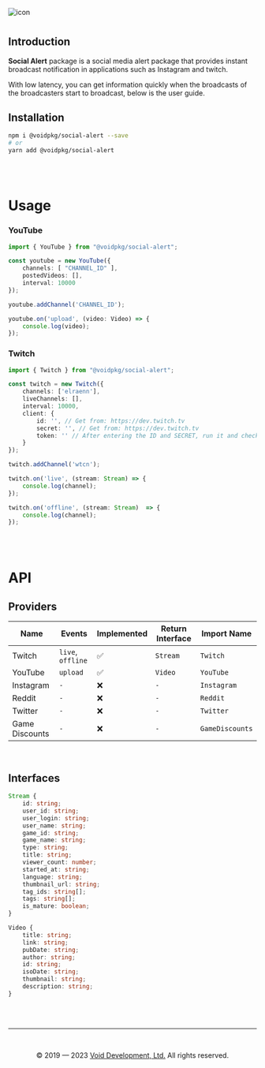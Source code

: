 ![icon](https://voidapi.rest/images/bFQmP1j/social-alert.png)

# 

## Introduction

**Social Alert** package is a social media alert package that provides instant broadcast notification in applications such as Instagram and twitch.

With low latency, you can get information quickly when the broadcasts of the broadcasters start to broadcast, below is the user guide.

## Installation
```bash
npm i @voidpkg/social-alert --save 
# or
yarn add @voidpkg/social-alert 
```

<br><br>

# Usage

### **YouTube**
```ts
import { YouTube } from "@voidpkg/social-alert";

const youtube = new YouTube({
    channels: [ "CHANNEL_ID" ],
    postedVideos: [],
    interval: 10000
});

youtube.addChannel('CHANNEL_ID');

youtube.on('upload', (video: Video) => {
    console.log(video);
});
```

### **Twitch**
```ts
import { Twitch } from "@voidpkg/social-alert";

const twitch = new Twitch({
    channels: ['elraenn'],
    liveChannels: [],
    interval: 10000,
    client: {
        id: '', // Get from: https://dev.twitch.tv
        secret: '', // Get from: https://dev.twitch.tv
        token: '' // After entering the ID and SECRET, run it and check your console, a token will be automatically generated for you. So you can leave this blank.
    }
});

twitch.addChannel('wtcn');

twitch.on('live', (stream: Stream) => {
    console.log(channel);
});

twitch.on('offline', (stream: Stream)  => {
    console.log(channel);
});
```

<br><br>

# API

## Providers
|Name|Events|Implemented|Return Interface|Import Name|
|---|---|---|---|---|
|Twitch|`live`, `offline`|✅|`Stream`|`Twitch`|
|YouTube|`upload`|✅|`Video`|`YouTube`|
|Instagram|`-`|❌|`-`|`Instagram`|
|Reddit|`-`|❌|`-`|`Reddit`|
|Twitter|`-`|❌|`-`|`Twitter`|
|Game Discounts|`-`|❌|`-`|`GameDiscounts`|

<br>

## Interfaces

```ts
Stream {
    id: string;
    user_id: string;
    user_login: string;
    user_name: string;
    game_id: string;
    game_name: string;
    type: string;
    title: string;
    viewer_count: number;
    started_at: string;
    language: string;
    thumbnail_url: string;
    tag_ids: string[];
    tags: string[];
    is_mature: boolean;
}

Video {
    title: string;
    link: string;
    pubDate: string;
    author: string;
    id: string;
    isoDate: string;
    thumbnail: string;
    description: string;
}
```

<br><br>

---
<br>
<div align="center">
    <p>© 2019 — 2023 <a href="https://voiddevs.org">Void Development, Ltd.</a> All rights reserved.</p>
</div>